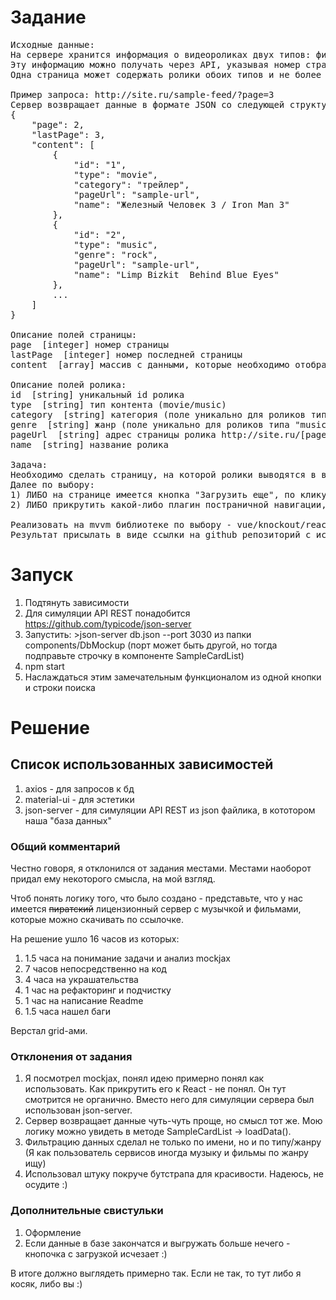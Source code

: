 # Задание
<pre>
Исходные данные:
На сервере хранится информация о видеороликах двух типов: фильмы и музыка.
Эту информацию можно получать через API, указывая номер страницы с данными.
Одна страница может содержать ролики обоих типов и не более 10 штук.

Пример запроса: http://site.ru/sample-feed/?page=3
Сервер возвращает данные в формате JSON со следующей структурой:
{
	"page": 2,
	"lastPage": 3,
	"content": [
		{
			"id": "1",
			"type": "movie",
			"category": "трейлер",
			"pageUrl": "sample-url",
			"name": "Железный Человек 3 / Iron Man 3"
		},
		{
			"id": "2",
			"type": "music",
			"genre": "rock",
			"pageUrl": "sample-url",
			"name": "Limp Bizkit ­ Behind Blue Eyes"
		},
		...
	]
}

Описание полей страницы:
page ­ [integer] номер страницы
lastPage ­ [integer] номер последней страницы
content ­ [array] массив с данными, которые необходимо отобразить на странице

Описание полей ролика:
id ­ [string] уникальный id ролика
type ­ [string] тип контента (movie/music)
category ­ [string] категория (поле уникально для роликов типа "movie")
genre ­ [string] жанр (поле уникально для роликов типа "music")
pageUrl ­ [string] адрес страницы ролика http://site.ru/[pageUrl]
name ­ [string] название ролика

Задача:
Необходимо сделать страницу, на которой ролики выводятся в виде списка ссылок. Рядом с каждой ссылкой выводится поле category/genre, в зависимости от типа ролика. При загрузке страницы запрашивается и показывается первая порция данных.
Далее по выбору:
1) ЛИБО на странице имеется кнопка "Загрузить еще", по клику на которой загружается следующая страница с данными. Если данные закончились, кнопка "Загрузить еще" должна быть скрыта. Также реализовать возможность фильтрации загруженных данных на клиенте по названию (поле name)
2) ЛИБО прикрутить какой-либо плагин постраничной навигации, в этом случае список должен отображаться постранично (на странице 10 роликов)

Реализовать на mvvm библиотеке по выбору - vue/knockout/react/angular. Для отображения списка НЕ использовать плагины таблиц, а только встроенный шаблонизатор из mvvm решения. Учесть обработку ошибок. Серверные запросы эмулировать через https://github.com/jakerella/jquery-mockjax Для аккуратного вида можно прикрутить bootstrap.
Результат присылать в виде ссылки на github репозиторий с исходным кодом тестового задания и инструкции, как запускать.
</pre>
# Запуск
1. Подтянуть зависимости
2. Для симуляции API REST понадобится https://github.com/typicode/json-server
3. Запустить: >json-server db.json --port 3030 из папки components/DbMockup
(порт может быть другой, но тогда подправьте строчку в компоненте SampleCardList)
4. npm start
5. Наслаждаться этим замечательным функционалом из одной кнопки и строки поиска

# Решение
## Список использованных зависимостей
1. axios - для запросов к бд
2. material-ui - для эстетики
3. json-server - для симуляции API REST из json файлика, в кототором наша "база данных"

### Общий комментарий
Честно говоря, я отклонился от задания местами.
Местами наоборот придал ему некоторого смысла, на мой взгляд.

Чтоб понять логику того, что было создано - представьте, что у нас имеется ~~пиратский~~ лицензионный сервер
с музычкой и фильмами, которые можно скачивать по ссылочке.

На решение ушло 16 часов из которых:
1. 1.5 часа на понимание задачи и анализ mockjax
2. 7 часов непосредственно на код
3. 4 часа на украшательства
4. 1 час на рефакторинг и подчистку
5. 1 час на написание Readme
6. 1.5 часа нашел баги

Верстал grid-ами.

### Отклонения от задания
1. Я посмотрел mockjax, понял идею примерно понял как использовать. Как прикрутить его к React - не понял. Он тут смотрится не органично.
Вместо него для симуляции сервера был использован json-server.
2. Сервер возвращает данные чуть-чуть проще, но смысл тот же. Мою логику можно увидеть в методе SampleCardList -> loadData().
3. Фильтрацию данных сделал не только по имени, но и по типу/жанру (Я как пользователь сервисов иногда музыку и фильмы по жанру ищу)
4. Использовал штуку покруче бутстрапа для красивости. Надеюсь, не осудите :)

### Дополнительные свистульки
1. Оформление
2. Если данные в базе закончатся и выгружать больше нечего - кнопочка с загрузкой исчезает :)

В итоге должно выглядеть примерно так. Если не так, то тут либо я косяк, либо вы :)

[](screen.png)